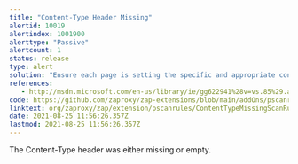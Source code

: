 ```yaml
---
title: "Content-Type Header Missing"
alertid: 10019
alertindex: 1001900
alerttype: "Passive"
alertcount: 1
status: release
type: alert
solution: "Ensure each page is setting the specific and appropriate content-type value for the content being delivered."
references:
   - http://msdn.microsoft.com/en-us/library/ie/gg622941%28v=vs.85%29.aspx
code: https://github.com/zaproxy/zap-extensions/blob/main/addOns/pscanrules/src/main/java/org/zaproxy/zap/extension/pscanrules/ContentTypeMissingScanRule.java
linktext: org/zaproxy/zap/extension/pscanrules/ContentTypeMissingScanRule.java
date: 2021-08-25 11:56:26.357Z
lastmod: 2021-08-25 11:56:26.357Z
---
```

The Content-Type header was either missing or empty.
